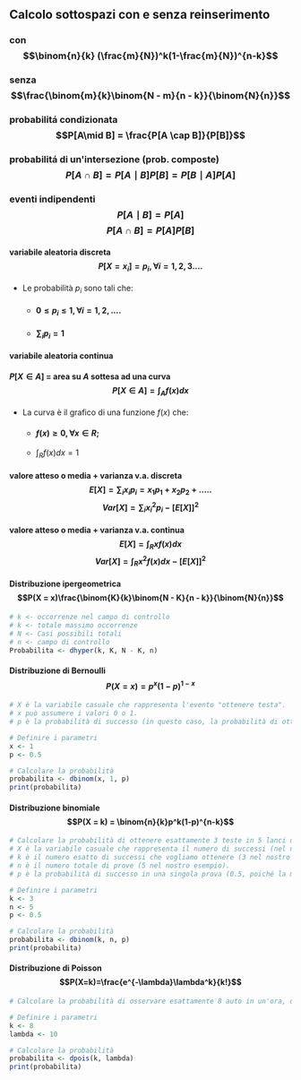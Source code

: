 ## Calcolo sottospazi con e senza reinserimento
### con $$\binom{n}{k} (\frac{m}{N})^k(1-\frac{m}{N})^{n-k}$$

### senza $$\frac{\binom{m}{k}\binom{N - m}{n - k}}{\binom{N}{n}}$$
### probabilitá condizionata $$P[A\mid B] = \frac{P[A \cap B]}{P[B]}$$
### probabilitá di un'intersezione (prob. composte)$$P[A\cap B] = P[A\mid B]P[B] = P[B\mid A]P[A]$$
### eventi indipendenti $$P[A\mid B] = P[A]$$$$P[A\cap B] = P[A]P[B]$$
#### variabile aleatoria discreta $$ P[X = x_i] = p_i, \forall i=1,2,3 .... $$
- Le probabilità $p_i$ sono tali che:
	- #### $0 \leq p_i \leq 1, \forall i=1,2,....$
	- #### $\sum_{i} p_i =1$

#### variabile aleatoria continua 
#### $P[X \in A]$ = area su $A$ sottesa ad una curva $$P[X \in A]=\int_{A}f(x)dx$$
- La curva è il grafico di una funzione $f(x)$ che:
	- #### $f(x)\ge0, \forall x \in R;$
	- $\int_{R}f(x)dx=1$ 

#### valore atteso o media + varianza v.a. discreta $$E[X]=\sum_{i}x_ip_i=x_1p_1+x_2p_2+.....$$ $$Var[X]=\sum_{i}x_i^2p_i-[E[X]]^2$$
#### valore atteso o media + varianza v.a. continua $$E[X]=\int_{R}xf(x)dx$$ $$Var[X]=\int_{R}x^2f(x)dx-[E[X]]^2$$
#### Distribuzione ipergeometrica$$P(X = x)\frac{\binom{K}{k}\binom{N - K}{n - k}}{\binom{N}{n}}$$
```R
# k <- occorrenze nel campo di controllo
# k <- totale massimo occorrenze
# N <- Casi possibili totali
# n <- campo di controllo 
Probabilita <- dhyper(k, K, N - K, n)
```
#### Distribuzione di Bernoulli$$P(X = x) = p^x(1-p)^{1-x}$$
```R
# X è la variabile casuale che rappresenta l'evento "ottenere testa".
# x può assumere i valori 0 o 1.
# p è la probabilità di successo (in questo caso, la probabilità di ottenere testa).

# Definire i parametri
x <- 1
p <- 0.5

# Calcolare la probabilità
probabilita <- dbinom(x, 1, p)
print(probabilita)
```

#### Distribuzione binomiale $$P(X = k) = \binom{n}{k}p^k(1-p)^{n-k}$$
```R
# Calcolare la probabilità di ottenere esattamente 3 teste in 5 lanci di una moneta equa, utilizzando la distribuzione binomiale.
# X è la variabile casuale che rappresenta il numero di successi (nel nostro caso, il numero di teste).
# k è il numero esatto di successi che vogliamo ottenere (3 nel nostro esempio).
# n è il numero totale di prove (5 nel nostro esempio).
# p è la probabilità di successo in una singola prova (0.5, poiché la moneta è equa).

# Definire i parametri
k <- 3
n <- 5
p <- 0.5

# Calcolare la probabilità
probabilita <- dbinom(k, n, p)
print(probabilita)
```

#### Distribuzione di Poisson$$P(X=k)=\frac{e^{-\lambda}\lambda^k}{k!}$$
```R
# Calcolare la probabilità di osservare esattamente 8 auto in un'ora, quando la media è di 10 auto all'ora, utilizzando la distribuzione di Poisson.

# Definire i parametri
k <- 8
lambda <- 10

# Calcolare la probabilità
probabilita <- dpois(k, lambda)
print(probabilita)
```
